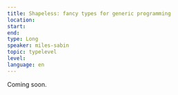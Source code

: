 ```yaml
---
title: Shapeless: fancy types for generic programming
location: 
start: 
end: 
type: Long
speaker: miles-sabin
topic: typelevel
level: 
language: en
---
```


Coming soon.

